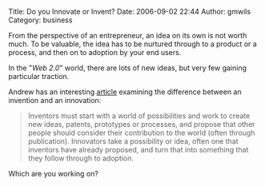 Title: Do you Innovate or Invent?
Date: 2006-09-02 22:44
Author: gmwils
Category: business

From the perspective of an entrepreneur, an idea on its own is not worth
much. To be valuable, the idea has to be nurtured through to a product
or a process, and then on to adoption by your end users.

In the "*Web 2.0*" world, there are lots of new ideas, but very few
gaining particular traction.

Andrew has an interesting [article][] examining the difference between
an invention and an innovation:

> Inventors must start with a world of possibilities and work to create
> new ideas, patents, prototypes or processes, and propose that other
> people should consider their contribution to the world (often through
> publication). Innovators take a possibility or idea, often one that
> inventors have already proposed, and turn that into something that
> they follow through to adoption.

Which are you working on?

  [article]: http://www.sgi.nu/diary/2006/09/01/invention-versus-innovation/
